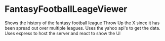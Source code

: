 # FantasyFootballLeageViewer
Shows the history of the fantasy football league Throw Up the X since it has been spread out over multiple leagues. Uses the yahoo api's to get the data. Uses express to host the server and react to show the UI
